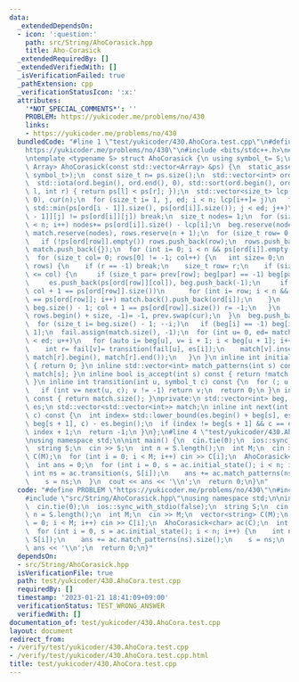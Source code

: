 ```yaml
---
data:
  _extendedDependsOn:
  - icon: ':question:'
    path: src/String/AhoCorasick.hpp
    title: Aho-Corasick
  _extendedRequiredBy: []
  _extendedVerifiedWith: []
  _isVerificationFailed: true
  _pathExtension: cpp
  _verificationStatusIcon: ':x:'
  attributes:
    '*NOT_SPECIAL_COMMENTS*': ''
    PROBLEM: https://yukicoder.me/problems/no/430
    links:
    - https://yukicoder.me/problems/no/430
  bundledCode: "#line 1 \"test/yukicoder/430.AhoCora.test.cpp\"\n#define PROBLEM \"\
    https://yukicoder.me/problems/no/430\"\n#include <bits/stdc++.h>\n#line 5 \"src/String/AhoCorasick.hpp\"\
    \ntemplate <typename S> struct AhoCorasick {\n using symbol_t= S;\n template <class\
    \ Array> AhoCorasick(const std::vector<Array> &ps) {\n  static_assert(std::is_convertible_v<decltype(ps[0][0]),\
    \ symbol_t>);\n  const size_t n= ps.size();\n  std::vector<int> ord(n), rows;\n\
    \  std::iota(ord.begin(), ord.end(), 0), std::sort(ord.begin(), ord.end(), [&](int\
    \ l, int r) { return ps[l] < ps[r]; });\n  std::vector<size_t> lcp(n, 0), prev(n,\
    \ 0), cur(n);\n  for (size_t i= 1, j, ed; i < n; lcp[i++]= j)\n   for (j= 0, ed=\
    \ std::min(ps[ord[i - 1]].size(), ps[ord[i]].size()); j < ed; j++)\n    if (ps[ord[i\
    \ - 1]][j] != ps[ord[i]][j]) break;\n  size_t nodes= 1;\n  for (size_t i= 0; i\
    \ < n; i++) nodes+= ps[ord[i]].size() - lcp[i];\n  beg.reserve(nodes + 1), es.reserve(nodes),\
    \ match.reserve(nodes), rows.reserve(n + 1);\n  for (size_t row= 0; row < n; row++)\n\
    \   if (!ps[ord[row]].empty()) rows.push_back(row);\n  rows.push_back(-1), beg.push_back(0),\
    \ match.push_back({});\n  for (int i= 0; i < n && ps[ord[i]].empty(); i++) match[0].push_back(ord[i]);\n\
    \  for (size_t col= 0; rows[0] != -1; col++) {\n   int size= 0;\n   for (int &r:\
    \ rows) {\n    if (r == -1) break;\n    size_t row= r;\n    if (size++; lcp[row]\
    \ <= col) {\n     if (size_t par= prev[row]; beg[par] == -1) beg[par]= es.size();\n\
    \     es.push_back(ps[ord[row]][col]), beg.push_back(-1);\n     if (match.push_back({});\
    \ col + 1 == ps[ord[row]].size())\n      for (int i= row; i < n && ps[ord[i]]\
    \ == ps[ord[row]]; i++) match.back().push_back(ord[i]);\n    }\n    if (cur[row]=\
    \ beg.size() - 1; col + 1 == ps[ord[row]].size()) r= -1;\n   }\n   *std::remove(rows.begin(),\
    \ rows.begin() + size, -1)= -1, prev.swap(cur);\n  }\n  beg.push_back(es.size());\n\
    \  for (size_t i= beg.size() - 1; --i;)\n   if (beg[i] == -1) beg[i]= beg[i +\
    \ 1];\n  fail.assign(match.size(), -1);\n  for (int u= 0, ed= match.size(); u\
    \ < ed; u++)\n   for (auto i= beg[u], v= i + 1; i < beg[u + 1]; i++, v++) {\n\
    \    int r= fail[v]= transition(fail[u], es[i]);\n    match[v].insert(match[v].end(),\
    \ match[r].begin(), match[r].end());\n   }\n }\n inline int initial_state() const\
    \ { return 0; }\n inline std::vector<int> match_patterns(int s) const { return\
    \ match[s]; }\n inline bool is_accept(int s) const { return !match[s].empty();\
    \ }\n inline int transition(int u, symbol_t c) const {\n  for (; u >= 0; u= fail[u])\n\
    \   if (int v= next(u, c); v != -1) return v;\n  return 0;\n }\n inline int state_size()\
    \ const { return match.size(); }\nprivate:\n std::vector<int> beg, fail;\n std::vector<symbol_t>\
    \ es;\n std::vector<std::vector<int>> match;\n inline int next(int s, symbol_t\
    \ c) const {\n  int index= std::lower_bound(es.begin() + beg[s], es.begin() +\
    \ beg[s + 1], c) - es.begin();\n  if (index != beg[s + 1] && c == es[index]) return\
    \ index + 1;\n  return -1;\n }\n};\n#line 4 \"test/yukicoder/430.AhoCora.test.cpp\"\
    \nusing namespace std;\n\nint main() {\n  cin.tie(0);\n  ios::sync_with_stdio(false);\n\
    \  string S;\n  cin >> S;\n  int n = S.length();\n  int M;\n  cin >> M;\n  vector<string>\
    \ C(M);\n  for (int i = 0; i < M; i++) cin >> C[i];\n  AhoCorasick<char> ac(C);\n\
    \  int ans = 0;\n  for (int i = 0, s = ac.initial_state(); i < n; i++) {\n   \
    \ int ns = ac.transition(s, S[i]);\n    ans += ac.match_patterns(ns).size();\n\
    \    s = ns;\n  }\n  cout << ans << '\\n';\n  return 0;\n}\n"
  code: "#define PROBLEM \"https://yukicoder.me/problems/no/430\"\n#include <bits/stdc++.h>\n\
    #include \"src/String/AhoCorasick.hpp\"\nusing namespace std;\n\nint main() {\n\
    \  cin.tie(0);\n  ios::sync_with_stdio(false);\n  string S;\n  cin >> S;\n  int\
    \ n = S.length();\n  int M;\n  cin >> M;\n  vector<string> C(M);\n  for (int i\
    \ = 0; i < M; i++) cin >> C[i];\n  AhoCorasick<char> ac(C);\n  int ans = 0;\n\
    \  for (int i = 0, s = ac.initial_state(); i < n; i++) {\n    int ns = ac.transition(s,\
    \ S[i]);\n    ans += ac.match_patterns(ns).size();\n    s = ns;\n  }\n  cout <<\
    \ ans << '\\n';\n  return 0;\n}"
  dependsOn:
  - src/String/AhoCorasick.hpp
  isVerificationFile: true
  path: test/yukicoder/430.AhoCora.test.cpp
  requiredBy: []
  timestamp: '2023-01-21 18:41:09+09:00'
  verificationStatus: TEST_WRONG_ANSWER
  verifiedWith: []
documentation_of: test/yukicoder/430.AhoCora.test.cpp
layout: document
redirect_from:
- /verify/test/yukicoder/430.AhoCora.test.cpp
- /verify/test/yukicoder/430.AhoCora.test.cpp.html
title: test/yukicoder/430.AhoCora.test.cpp
---
```

